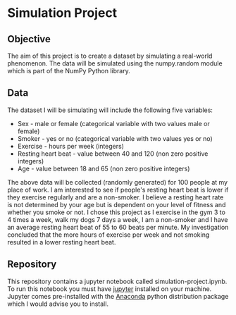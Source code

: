 # Simulation Project

## Objective

The aim of this project is to create a dataset by simulating a real-world phenomenon. The data will be simulated using the numpy.random module which is part of the NumPy Python library.

## Data

The dataset I will be simulating will include the following five variables:

- Sex - male or female (categorical variable with two values male or female)
- Smoker - yes or no (categorical variable with two values yes or no)
- Exercise - hours per week (integers)
- Resting heart beat - value between 40 and 120 (non zero positive integers)
- Age - value between 18 and 65 (non zero positive integers)

The above data will be collected (randomly generated) for 100 people at my place of work. I am interested to see if people's resting heart beat is lower if they exercise regularly and are a non-smoker. I believe a resting heart rate is not determined by your age but is dependent on your level of fitness and whether you smoke or not. I chose this project as I exercise in the gym 3 to 4 times a week, walk my dogs 7 days a week, I am a non-smoker and I have an average resting heart beat of 55 to 60 beats per minute. My investigation concluded that the more hours of exercise per week and not smoking resulted in a lower resting heart beat. 

## Repository

This repository contains a jupyter notebook called simulation-project.ipynb. To run this notebook you must have [jupyter](http://jupyter.org/) installed on your machine. Jupyter comes pre-installed with the [Anaconda](https://www.anaconda.com/) python distribution package which I would advise you to install.
